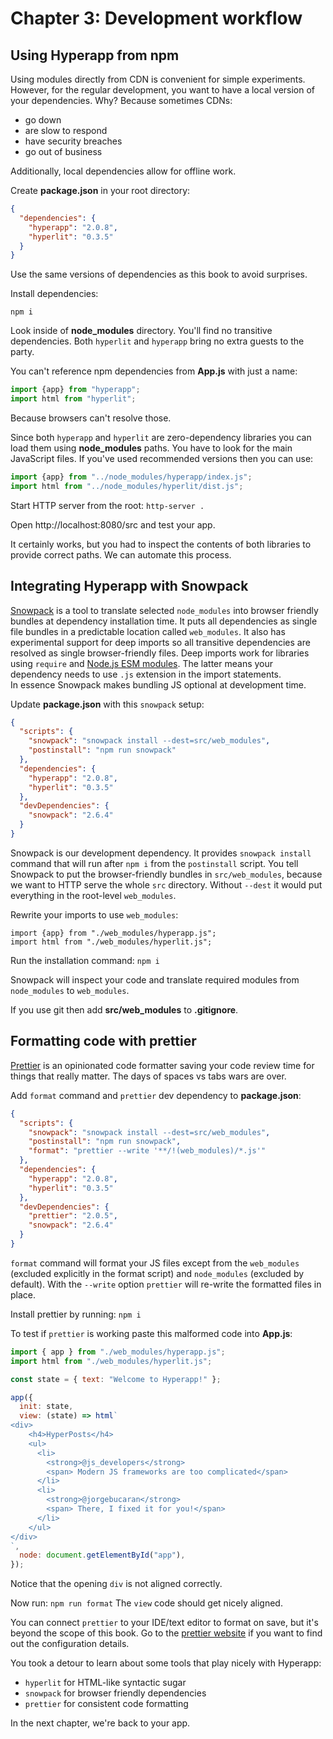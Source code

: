 # Chapter 3: Development workflow

## Using Hyperapp from npm

Using modules directly from CDN is convenient for simple experiments. 
However, for the regular development, you want to have a local version of your dependencies. 
Why? Because sometimes CDNs:
* go down
* are slow to respond
* have security breaches
* go out of business

Additionally, local dependencies allow for offline work.

Create **package.json** in your root directory:
```json
{
  "dependencies": {
    "hyperapp": "2.0.8",
    "hyperlit": "0.3.5"
  }
}
```
Use the same versions of dependencies as this book to avoid surprises.

Install dependencies:
```
npm i
```
Look inside of **node_modules** directory. You'll find no transitive dependencies. Both `hyperlit` and `hyperapp` bring no extra guests to the party.

You can't reference npm dependencies from **App.js** with just a name:
```js
import {app} from "hyperapp";
import html from "hyperlit";
```
Because browsers can't resolve those.

Since both `hyperapp` and `hyperlit` are zero-dependency libraries you can load them using **node_modules** paths.
You have to look for the main JavaScript files. If you've used recommended versions then you can use:
```js
import {app} from "../node_modules/hyperapp/index.js";
import html from "../node_modules/hyperlit/dist.js";
```

Start HTTP server from the root:
`http-server .`

Open http://localhost:8080/src and test your app.

It certainly works, but you had to inspect the contents of both libraries to provide correct paths. We can automate 
this process.

## Integrating Hyperapp with Snowpack 

[Snowpack](https://www.snowpack.dev/) is a tool to translate selected `node_modules` into browser friendly bundles at dependency installation time.
It puts all dependencies as single file bundles in a predictable location called `web_modules`. 
It also has experimental support for deep imports so all transitive dependencies are resolved as single browser-friendly files. 
Deep imports work for libraries using `require` and [Node.js ESM modules](https://nodejs.org/api/esm.html). The latter means your dependency needs
to use `.js` extension in the import statements.  
In essence Snowpack makes bundling JS optional at development time.

Update **package.json** with this `snowpack` setup:
```json
{
  "scripts": {
    "snowpack": "snowpack install --dest=src/web_modules",
    "postinstall": "npm run snowpack"
  },
  "dependencies": {
    "hyperapp": "2.0.8",
    "hyperlit": "0.3.5"
  },
  "devDependencies": {
    "snowpack": "2.6.4"
  }
}
```
Snowpack is our development dependency. It provides `snowpack install` command that will run after ```npm i``` from the ```postinstall``` script. 
You tell Snowpack to put the browser-friendly bundles in `src/web_modules`, because we want to HTTP serve the whole `src` directory. Without `--dest`  it would put everything in the root-level `web_modules`.

Rewrite your imports to use `web_modules`:
```
import {app} from "./web_modules/hyperapp.js";
import html from "./web_modules/hyperlit.js";
```
 
Run the installation command:
```npm i```

Snowpack will inspect your code and translate required modules from `node_modules` to `web_modules`.

If you use git then add **src/web_modules** to **.gitignore**.

## Formatting code with prettier 

[Prettier](https://prettier.io/) is an opinionated code formatter saving your code review time for things that really matter. 
The days of spaces vs tabs wars are over.

Add `format` command and `prettier` dev dependency to **package.json**:
```json
{
  "scripts": {
    "snowpack": "snowpack install --dest=src/web_modules",
    "postinstall": "npm run snowpack",
    "format": "prettier --write '**/!(web_modules)/*.js'"
  },
  "dependencies": {
    "hyperapp": "2.0.8",
    "hyperlit": "0.3.5"
  },
  "devDependencies": {
    "prettier": "2.0.5",
    "snowpack": "2.6.4"
  }
}
```
`format` command will format your JS files except from the `web_modules` (excluded explicitly in the format script) and `node_modules` (excluded by default).
With the `--write` option `prettier` will re-write the formatted files in place.

Install prettier by running:
```npm i```

To test if `prettier` is working paste this malformed code into **App.js**:
```js
import { app } from "./web_modules/hyperapp.js";
import html from "./web_modules/hyperlit.js";

const state = { text: "Welcome to Hyperapp!" };

app({
  init: state,
  view: (state) => html`
<div>
    <h4>HyperPosts</h4>
    <ul>
      <li>
        <strong>@js_developers</strong>
        <span> Modern JS frameworks are too complicated</span>
      </li>
      <li>
        <strong>@jorgebucaran</strong>
        <span> There, I fixed it for you!</span>
      </li>
    </ul>
</div>
`,
  node: document.getElementById("app"),
});
```
Notice that the opening `div` is not aligned correctly.

Now run:
`
npm run format
`
The `view` code should get nicely aligned.

You can connect `prettier` to your IDE/text editor to format on save, but it's beyond the scope of this book.
Go to the [prettier website](https://prettier.io/) if you want to find out the configuration details.

You took a detour to learn about some tools that play nicely with Hyperapp:
* `hyperlit` for HTML-like syntactic sugar
* `snowpack` for browser friendly dependencies
* `prettier` for consistent code formatting

In the next chapter, we're back to your app.
